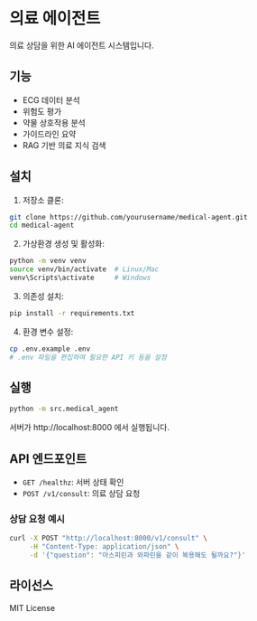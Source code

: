# 의료 에이전트

의료 상담을 위한 AI 에이전트 시스템입니다.

## 기능

- ECG 데이터 분석
- 위험도 평가
- 약물 상호작용 분석
- 가이드라인 요약
- RAG 기반 의료 지식 검색

## 설치

1. 저장소 클론:
```bash
git clone https://github.com/yourusername/medical-agent.git
cd medical-agent
```

2. 가상환경 생성 및 활성화:
```bash
python -m venv venv
source venv/bin/activate  # Linux/Mac
venv\Scripts\activate     # Windows
```

3. 의존성 설치:
```bash
pip install -r requirements.txt
```

4. 환경 변수 설정:
```bash
cp .env.example .env
# .env 파일을 편집하여 필요한 API 키 등을 설정
```

## 실행

```bash
python -m src.medical_agent
```

서버가 http://localhost:8000 에서 실행됩니다.

## API 엔드포인트

- `GET /healthz`: 서버 상태 확인
- `POST /v1/consult`: 의료 상담 요청

### 상담 요청 예시

```bash
curl -X POST "http://localhost:8000/v1/consult" \
     -H "Content-Type: application/json" \
     -d '{"question": "아스피린과 와파린을 같이 복용해도 될까요?"}'
```

## 라이선스

MIT License 